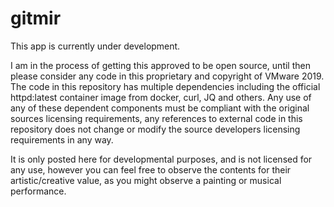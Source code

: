 # gitmir

This app is currently under development. 

I am in the process of getting this approved to be open source, until then please consider any code in this proprietary and copyright of VMware 2019. The code in this repository has multiple dependencies including the official httpd:latest container image from docker, curl, JQ and others. Any use of any of these dependent components must be compliant with the original sources licensing requirements, any references to external code in this repository does not change or modify the source developers licensing requirements in any way.

It is only posted here for developmental purposes, and is not licensed for any use, however you can feel free to observe the contents for their artistic/creative value, as you might observe a painting or musical performance.
